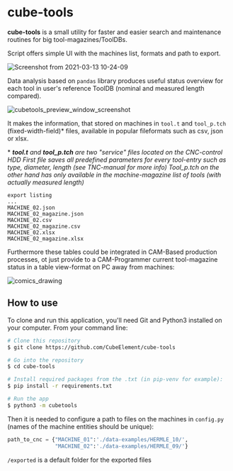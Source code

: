 # cube-tools

**cube-tools** is a small utility for faster and easier search and maintenance routines for big tool-magazines/ToolDBs.

Script offers simple UI with the machines list, formats and path to export.

![Screenshot from 2021-03-13 10-24-09](https://user-images.githubusercontent.com/70653782/111025715-4cd9f000-83e6-11eb-950d-f9404f2dd0f9.png)

Data analysis based on ```pandas``` library produces useful status overview for each tool in user's reference ToolDB (nominal and measured length compared).

![cubetools_preview_window_screenshot](https://user-images.githubusercontent.com/70653782/111025676-fa003880-83e5-11eb-992b-fd41370d9905.png)

It makes the information, that stored on machines in ```tool.t``` and ```tool_p.tch``` (fixed-width-field)\* files, available in popular fileformats such as csv, json or xlsx.

\* ***tool.t** and **tool_p.tch** are two "service" files located on the CNC-control HDD
First file saves all predefined parameters for every tool-entry such as type, diameter, length (see TNC-manual for more info)
Tool_p.tch on the other hand has only available in the machine-magazine list of tools (with actually measured length)*

```
export listing
...
MACHINE_02.json
MACHINE_02_magazine.json
MACHINE_02.csv
MACHINE_02_magazine.csv
MACHINE_02.xlsx
MACHINE_02_magazine.xlsx
```

Furthermore these tables could be integrated in CAM-Based production processes, ot just provide to a CAM-Programmer current tool-magazine status in a table view-format on PC away from machines:

![comics_drawing](https://user-images.githubusercontent.com/70653782/111027069-3172e300-83ee-11eb-94f5-35be9ba1c12e.png)

## How to use
To clone and run this application, you'll need Git and Python3 installed on your computer. 
From your command line:
```bash
# Clone this repository
$ git clone https://github.com/CubeElement/cube-tools

# Go into the repository
$ cd cube-tools

# Install required packages from the .txt (in pip-venv for example): 
$ pip install -r requirements.txt

# Run the app
$ python3 -m cubetools
```
Then it is needed to configure a path to files on the machines in `config.py`
(names of the machine entities should be unique):
```python 
path_to_cnc = {"MACHINE_01":'./data-examples/HERMLE_10/',
               "MACHINE_02":'./data-examples/HERMLE_09/'}
```
```/exported``` is a default folder for the exported files
